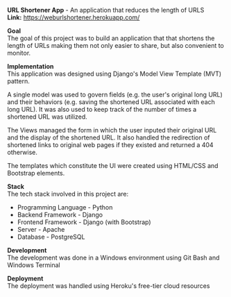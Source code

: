 **URL Shortener App** - An application that reduces the length of URLS  
**Link:** https://weburlshortener.herokuapp.com/

**Goal**  
The goal of this project was to build an application that that shortens the length of URLs making them not only easier to share, but also convenient to monitor.

**Implementation**  
This application was designed using Django's Model View Template (MVT) pattern.  

A single model was used to govern fields (e.g. the user's original long URL) and their behaviors (e.g. saving the shortened URL associated with each long URL). It was also used to keep track of the number of times a shortened URL was utilized.

The Views managed the form in which the user inputed their original URL and the display of the shortened URL. It also handled the redirection of shortened links to original web pages if they existed and returned a 404 otherwise. 

The templates which constitute the UI were created using HTML/CSS and Bootstrap elements. 

**Stack**  
The tech stack involved in this project are:

<ul>
  <li>Programming Language - Python</li>
  <li>Backend  Framework - Django</li>
  <li>Frontend  Framework - Django (with Bootstrap)</li>
  <li>Server - Apache</li>
  <li>Database - PostgreSQL</li>
</ul>

**Development**  
The development was done in a Windows environment using Git Bash and Windows Terminal

**Deployment**  
The deployment was handled using Heroku's free-tier cloud resources




